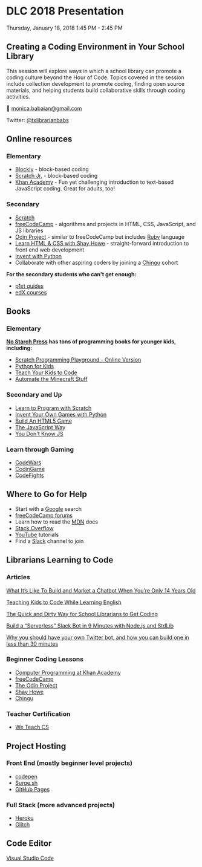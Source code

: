 # DLC 2018 Presentation
Thursday, January 18, 2018
1:45 PM - 2:45 PM

## Creating a Coding Environment in Your School Library

This session will explore ways in which a school library can promote a coding culture beyond the Hour of Code. Topics covered in the session include collection development to promote coding, finding open source materials, and helping students build collaborative skills through coding activities. 

:email: monica.babaian@gmail.com

Twitter: [@txlibrarianbabs](https://twitter.com/txlibrarianbabs)

## Online resources
### Elementary

- [Blockly](https://blockly-games.appspot.com/) - block-based coding
- [Scratch Jr.](https://www.scratchjr.org/) - block-based coding
- [Khan Academy](https://www.khanacademy.org/) - Fun yet challenging introduction to text-based JavaScript coding. Great for adults, too!
            
### Secondary

- [Scratch](http://scratched.gse.harvard.edu/guide/)
- [freeCodeCamp](https://www.freecodecamp.org/) - algorithms and projects in HTML, CSS, JavaScript, and JS libraries
- [Odin Project](https://www.theodinproject.com/) - similar to freeCodeCamp but includes [Ruby](https://www.ruby-lang.org/en/programming) language
- [Learn HTML & CSS with Shay Howe](https://learn.shayhowe.com/) - straight-forward introduction to front end web development
- [Invent with Python](https://inventwithpython.com/)
- Collaborate with other aspiring coders by joining a [Chingu](https://chingu-cohorts.github.io/chingu-directory/) cohort

**For the secondary students who can't get enough:**

- [p1xt guides](https://github.com/P1xt/p1xt-guides)
- [edX courses](https://www.edx.org/)

## Books
### Elementary

**[No Starch Press](https://nostarch.com/catalog/kids) has tons of programming books for younger kids, including:**
- [Scratch Programming Playground - Online Version](https://inventwithscratch.com/book/)
- [Python for Kids](https://www.amazon.com/Python-Kids-Playful-Introduction-Programming/dp/1593274076/ref=sr_1_3?ie=UTF8&qid=1515781718&sr=8-3&keywords=python+for+kids)
- [Teach Your Kids to Code](https://www.amazon.com/Teach-Your-Kids-Code-Parent-Friendly/dp/1593276141/ref=sr_1_1?s=books&ie=UTF8&qid=1515781758&sr=1-1&keywords=teach+your+kids+to+code)
- [Automate the Minecraft Stuff](https://www.amazon.com/Automate-Minecraft-Stuff-Mine-Build/dp/1593278535/ref=sr_1_1?ie=UTF8&qid=1515781821&sr=8-1&keywords=automate+the+minecraft+stuff)

### Secondary and Up
- [Learn to Program with Scratch](https://www.amazon.com/Learn-Program-Scratch-Introduction-Programming/dp/1593275439/ref=sr_1_1?s=books&ie=UTF8&qid=1515782150&sr=1-1&keywords=learn+to+program+with+scratch)
- [Invent Your Own Games with Python](https://inventwithpython.com/invent4thed/)
- [Build An HTML5 Game](https://nostarch.com/html5game)
- [The JavaScript Way](https://github.com/bpesquet/thejsway)
- [You Don't Know JS](https://github.com/getify/You-Dont-Know-JS/blob/master/up%20&%20going/README.md#you-dont-know-js-up--going)

### Learn through Gaming
- [CodeWars](https://www.codewars.com/dashboard)
- [CodinGame](https://www.codingame.com/start)
- [CodeFights](https://codefights.com/)

## Where to Go for Help 
- Start with a [Google](www.google.com) search
- [freeCodeCamp forums](https://forum.freecodecamp.org/)
- Learn how to read the [MDN](https://developer.mozilla.org/en-US/) docs
- [Stack Overflow](https://stackoverflow.com/) 
- [YouTube](https://www.youtube.com/) tutorials
- Find a [Slack](https://slack.com/) channel to join

## Librarians Learning to Code
### Articles

[What It’s Like To Build and Market a Chatbot When You’re Only 14 Years Old](https://medium.freecodecamp.org/the-ups-and-downs-of-building-and-marketing-a-chat-bot-when-youre-14-8a072830b43c)

[Teaching Kids to Code While Learning English](https://medium.com/chingu/teaching-kids-to-code-while-learning-english-fee0454a7104)

[The Quick and Dirty Way for School Librarians to Get Coding](https://medium.com/@monica.babaian/the-quick-and-dirty-way-for-school-librarians-to-get-coding-9a8313ef98a)

[Build a “Serverless” Slack Bot in 9 Minutes with Node.js and StdLib](https://medium.com/slack-developer-blog/build-a-serverless-slack-bot-in-9-minutes-with-node-js-and-stdlib-b993cfa15358)

[Why you should have your own Twitter bot, and how you can build one in less than 30 minutes](https://medium.freecodecamp.org/easily-set-up-your-own-twitter-bot-4aeed5e61f7f)



### Beginner Coding Lessons
- [Computer Programming at Khan Academy](https://www.khanacademy.org/computing/computer-programming)
- [freeCodeCamp](https://www.freecodecamp.org/)
- [The Odin Project](https://www.theodinproject.com/)
- [Shay Howe](https://learn.shayhowe.com/)
- [Chingu](https://chingu-cohorts.github.io/chingu-directory/)

### Teacher Certification 
- [We Teach CS](https://www.weteachcs.org/)

## Project Hosting
### Front End (mostly beginner level projects)
- [codepen](https://codepen.io/)
- [Surge.sh](http://surge.sh/)
- [GitHub Pages](https://pages.github.com/)

### Full Stack (more advanced projects)
- [Heroku](https://dashboard.heroku.com/)
- [Glitch](https://glitch.com/)

## Code Editor
[Visual Studio Code](https://code.visualstudio.com/)